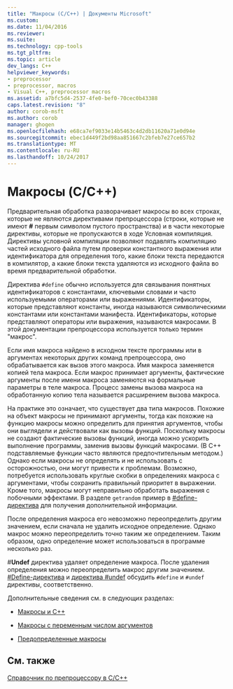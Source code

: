 ```yaml
---
title: "Макросы (C/C++) | Документы Microsoft"
ms.custom: 
ms.date: 11/04/2016
ms.reviewer: 
ms.suite: 
ms.technology: cpp-tools
ms.tgt_pltfrm: 
ms.topic: article
dev_langs: C++
helpviewer_keywords:
- preprocessor
- preprocessor, macros
- Visual C++, preprocessor macros
ms.assetid: a7bfc5d4-2537-4fe0-bef0-70cec0b43388
caps.latest.revision: "8"
author: corob-msft
ms.author: corob
manager: ghogen
ms.openlocfilehash: e68ca7ef9033e14b5463c4d2db11620a71e0d94e
ms.sourcegitcommit: ebec1d449f2bd98aa851667c2bfeb7e27ce657b2
ms.translationtype: MT
ms.contentlocale: ru-RU
ms.lasthandoff: 10/24/2017
---
```

# <a name="macros-cc"></a>Макросы (C/C++)
Предварительная обработка разворачивает макросы во всех строках, которые не являются директивами препроцессора (строки, которые не имеют  **#**  первым символом пустого пространства) и в части некоторые директивы, которые не пропускаются в ходе Условная компиляция. Директивы условной компиляции позволяют подавлять компиляцию частей исходного файла путем проверки константного выражения или идентификатора для определения того, какие блоки текста передаются в компилятор, а какие блоки текста удаляются из исходного файла во время предварительной обработки.  
  
 Директива `#define` обычно используется для связывания понятных идентификаторов с константами, ключевыми словами и часто используемыми операторами или выражениями. Идентификаторы, которые представляют константы, иногда называются символическими константами или константами манифеста. Идентификаторы, которые представляют операторы или выражения, называются макросами. В этой документации препроцессора используется только термин "макрос".  
  
 Если имя макроса найдено в исходном тексте программы или в аргументах некоторых других команд препроцессора, оно обрабатывается как вызов этого макроса. Имя макроса заменяется копией тела макроса. Если макрос принимает аргументы, фактические аргументы после имени макроса заменяются на формальные параметры в теле макроса. Процесс замены вызова макроса на обработанную копию тела называется расширением вызова макроса.  
  
 На практике это означает, что существует два типа макросов. Похожие на объект макросы не принимают аргументы, тогда как похожие на функцию макросы можно определить для принятия аргументов, чтобы они выглядели и действовали как вызовы функций. Поскольку макросы не создают фактические вызовы функций, иногда можно ускорить выполнение программы, заменив вызовы функций макросами. (В C++ подставляемые функции часто являются предпочтительным методом.) Однако если макросы не определять и не использовать с осторожностью, они могут привести к проблемам. Возможно, потребуется использовать круглые скобки в определениях макроса с аргументами, чтобы сохранить правильный приоритет в выражении. Кроме того, макросы могут неправильно обработать выражения с побочными эффектами. В разделе `getrandom` пример в [#define-директива](../preprocessor/hash-define-directive-c-cpp.md) для получения дополнительной информации.  
  
 После определения макроса его невозможно переопределить другим значением, если сначала не удалить исходное определение. Однако макрос можно переопределить точно таким же определением. Таким образом, одно определение может использоваться в программе несколько раз.  
  
 #**Undef** директива удаляет определение макроса. После удаления определения можно переопределить макрос другим значением. [#Define-директива](../preprocessor/hash-define-directive-c-cpp.md) и [директива #undef](../preprocessor/hash-undef-directive-c-cpp.md) обсудить `#define` и `#undef` директивы, соответственно.  
  
 Дополнительные сведения см. в следующих разделах:  
  
-   [Макросы и C++](../preprocessor/macros-and-cpp.md)  
  
-   [Макросы с переменным числом аргументов](../preprocessor/variadic-macros.md)  
  
-   [Предопределенные макросы](../preprocessor/predefined-macros.md)  
  
## <a name="see-also"></a>См. также  
 [Справочник по препроцессору в C/C++](../preprocessor/c-cpp-preprocessor-reference.md)